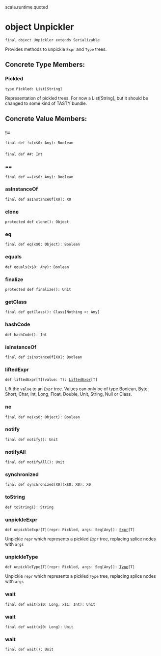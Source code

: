 scala.runtime.quoted
# object Unpickler

<pre><code class="language-scala" >final object Unpickler extends Serializable</pre></code>
Provides methods to unpickle `Expr` and `Type` trees.

## Concrete Type Members:
### Pickled
<pre><code class="language-scala" >type Pickled: List[String]</pre></code>
Representation of pickled trees. For now a List[String],
but it should be changed to some kind of TASTY bundle.


## Concrete Value Members:
### !=
<pre><code class="language-scala" >final def !=(x$0: Any): Boolean</pre></code>

### ##
<pre><code class="language-scala" >final def ##: Int</pre></code>

### ==
<pre><code class="language-scala" >final def ==(x$0: Any): Boolean</pre></code>

### asInstanceOf
<pre><code class="language-scala" >final def asInstanceOf[X0]: X0</pre></code>

### clone
<pre><code class="language-scala" >protected def clone(): Object</pre></code>

### eq
<pre><code class="language-scala" >final def eq(x$0: Object): Boolean</pre></code>

### equals
<pre><code class="language-scala" >def equals(x$0: Any): Boolean</pre></code>

### finalize
<pre><code class="language-scala" >protected def finalize(): Unit</pre></code>

### getClass
<pre><code class="language-scala" >final def getClass(): Class[Nothing <: Any]</pre></code>

### hashCode
<pre><code class="language-scala" >def hashCode(): Int</pre></code>

### isInstanceOf
<pre><code class="language-scala" >final def isInstanceOf[X0]: Boolean</pre></code>

### liftedExpr
<pre><code class="language-scala" >def liftedExpr[T](value: T): <a href="../../quoted/Exprs$/LiftedExpr.md">LiftedExpr</a>[T]</pre></code>
Lift the `value` to an `Expr` tree.
Values can only be of type Boolean, Byte, Short, Char, Int, Long, Float, Double, Unit, String, Null or Class.

### ne
<pre><code class="language-scala" >final def ne(x$0: Object): Boolean</pre></code>

### notify
<pre><code class="language-scala" >final def notify(): Unit</pre></code>

### notifyAll
<pre><code class="language-scala" >final def notifyAll(): Unit</pre></code>

### synchronized
<pre><code class="language-scala" >final def synchronized[X0](x$0: X0): X0</pre></code>

### toString
<pre><code class="language-scala" >def toString(): String</pre></code>

### unpickleExpr
<pre><code class="language-scala" >def unpickleExpr[T](repr: Pickled, args: Seq[Any]): <a href="../../quoted/Expr.md">Expr</a>[T]</pre></code>
Unpickle `repr` which represents a pickled `Expr` tree,
replacing splice nodes with `args`

### unpickleType
<pre><code class="language-scala" >def unpickleType[T](repr: Pickled, args: Seq[Any]): <a href="../../quoted/Type.md">Type</a>[T]</pre></code>
Unpickle `repr` which represents a pickled `Type` tree,
replacing splice nodes with `args`

### wait
<pre><code class="language-scala" >final def wait(x$0: Long, x$1: Int): Unit</pre></code>

### wait
<pre><code class="language-scala" >final def wait(x$0: Long): Unit</pre></code>

### wait
<pre><code class="language-scala" >final def wait(): Unit</pre></code>

